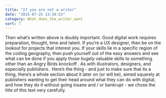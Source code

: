 ```yaml
---
title: "If you are not a writer"
date: "2015-07-25 13:34:53"
category: What_does_the_writer_want
sort: 7
---
```


Then what’s written above is doubly important. Good digital work
requires preparation, thought, time and talent. If you’re a UX designer,
then be on the lookout for projects that interest you. If your skills
lie in a specific region of the coding geography, then push yourself out
of the easy answers and see what can be done if you apply those *hugely*
valuable skills to something other than an Angry Birds knockoff . As
with illustrators, designers, and especially publishers.  Here’s the
thing - and just to make sure that its a thing, there’s a whole section
about it later on (or will be), aimed squarely at publishers wanting to get their
head around what they can do with digital, and how they do it without
going insane and / or bankrupt - we chose the title of this text very
carefully.
